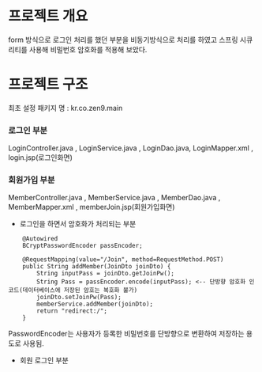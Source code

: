 # 프로젝트 개요 #
form 방식으로 로그인 처리를 했던 부분을 비동기방식으로 처리를 하였고 스프링 시큐리티를 사용해 비밀번호 암호화를 적용해 보았다.

# 프로젝트 구조 #
최초 설정 패키지 명 : kr.co.zen9.main

### 로그인 부분 ###
LoginController.java , LoginService.java , LoginDao.java, LoginMapper.xml , login.jsp(로그인화면)

### 회원가입 부분 ###
MemberController.java , MemberService.java , MemberDao.java , MemberMapper.xml , memberJoin.jsp(회원가입화면)

* 로그인을 하면서 암호화가 처리되는 부분

```	
	@Autowired
	BCryptPasswordEncoder passEncoder;
	
	@RequestMapping(value="/Join", method=RequestMethod.POST)
	public String addMember(JoinDto joinDto) {
		String inputPass = joinDto.getJoinPw();
		String Pass = passEncoder.encode(inputPass); <-- 단방향 암호화 인코드(데이터베이스에 저장된 암호는 복호화 불가)
		joinDto.setJoinPw(Pass);
		memberService.addMember(joinDto);
		return "redirect:/";
	}
```

PasswordEncoder는 사용자가 등록한 비밀번호를 단방향으로 변환하여 저장하는 용도로 사용됨.



* 회원 로그인 부분







